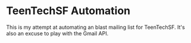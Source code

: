 # TeenTechSF Automation

This is my attempt at automating an blast mailing list for TeenTechSF. It's also an excuse to play with the Gmail API.
